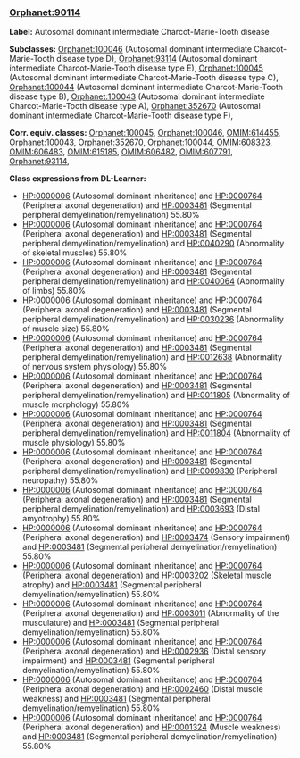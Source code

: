 
### [Orphanet:90114](http://www.orpha.net/ORDO/Orphanet_90114)
**Label:** Autosomal dominant intermediate Charcot-Marie-Tooth disease

**Subclasses:** [Orphanet:100046](http://www.orpha.net/ORDO/Orphanet_100046) (Autosomal dominant intermediate Charcot-Marie-Tooth disease type D), [Orphanet:93114](http://www.orpha.net/ORDO/Orphanet_93114) (Autosomal dominant intermediate Charcot-Marie-Tooth disease type E), [Orphanet:100045](http://www.orpha.net/ORDO/Orphanet_100045) (Autosomal dominant intermediate Charcot-Marie-Tooth disease type C), [Orphanet:100044](http://www.orpha.net/ORDO/Orphanet_100044) (Autosomal dominant intermediate Charcot-Marie-Tooth disease type B), [Orphanet:100043](http://www.orpha.net/ORDO/Orphanet_100043) (Autosomal dominant intermediate Charcot-Marie-Tooth disease type A), [Orphanet:352670](http://www.orpha.net/ORDO/Orphanet_352670) (Autosomal dominant intermediate Charcot-Marie-Tooth disease type F), 

**Corr. equiv. classes:** [Orphanet:100045](http://www.orpha.net/ORDO/Orphanet_100045), [Orphanet:100046](http://www.orpha.net/ORDO/Orphanet_100046), [OMIM:614455](http://purl.obolibrary.org/obo/OMIM_614455), [Orphanet:100043](http://www.orpha.net/ORDO/Orphanet_100043), [Orphanet:352670](http://www.orpha.net/ORDO/Orphanet_352670), [Orphanet:100044](http://www.orpha.net/ORDO/Orphanet_100044), [OMIM:608323](http://purl.obolibrary.org/obo/OMIM_608323), [OMIM:606483](http://purl.obolibrary.org/obo/OMIM_606483), [OMIM:615185](http://purl.obolibrary.org/obo/OMIM_615185), [OMIM:606482](http://purl.obolibrary.org/obo/OMIM_606482), [OMIM:607791](http://purl.obolibrary.org/obo/OMIM_607791), [Orphanet:93114](http://www.orpha.net/ORDO/Orphanet_93114), 

**Class expressions from DL-Learner:**

- [HP:0000006](http://purl.obolibrary.org/obo/HP_0000006) (Autosomal dominant inheritance) and [HP:0000764](http://purl.obolibrary.org/obo/HP_0000764) (Peripheral axonal degeneration) and [HP:0003481](http://purl.obolibrary.org/obo/HP_0003481) (Segmental peripheral demyelination/remyelination) 55.80%
- [HP:0000006](http://purl.obolibrary.org/obo/HP_0000006) (Autosomal dominant inheritance) and [HP:0000764](http://purl.obolibrary.org/obo/HP_0000764) (Peripheral axonal degeneration) and [HP:0003481](http://purl.obolibrary.org/obo/HP_0003481) (Segmental peripheral demyelination/remyelination) and [HP:0040290](http://purl.obolibrary.org/obo/HP_0040290) (Abnormality of skeletal muscles) 55.80%
- [HP:0000006](http://purl.obolibrary.org/obo/HP_0000006) (Autosomal dominant inheritance) and [HP:0000764](http://purl.obolibrary.org/obo/HP_0000764) (Peripheral axonal degeneration) and [HP:0003481](http://purl.obolibrary.org/obo/HP_0003481) (Segmental peripheral demyelination/remyelination) and [HP:0040064](http://purl.obolibrary.org/obo/HP_0040064) (Abnormality of limbs) 55.80%
- [HP:0000006](http://purl.obolibrary.org/obo/HP_0000006) (Autosomal dominant inheritance) and [HP:0000764](http://purl.obolibrary.org/obo/HP_0000764) (Peripheral axonal degeneration) and [HP:0003481](http://purl.obolibrary.org/obo/HP_0003481) (Segmental peripheral demyelination/remyelination) and [HP:0030236](http://purl.obolibrary.org/obo/HP_0030236) (Abnormality of muscle size) 55.80%
- [HP:0000006](http://purl.obolibrary.org/obo/HP_0000006) (Autosomal dominant inheritance) and [HP:0000764](http://purl.obolibrary.org/obo/HP_0000764) (Peripheral axonal degeneration) and [HP:0003481](http://purl.obolibrary.org/obo/HP_0003481) (Segmental peripheral demyelination/remyelination) and [HP:0012638](http://purl.obolibrary.org/obo/HP_0012638) (Abnormality of nervous system physiology) 55.80%
- [HP:0000006](http://purl.obolibrary.org/obo/HP_0000006) (Autosomal dominant inheritance) and [HP:0000764](http://purl.obolibrary.org/obo/HP_0000764) (Peripheral axonal degeneration) and [HP:0003481](http://purl.obolibrary.org/obo/HP_0003481) (Segmental peripheral demyelination/remyelination) and [HP:0011805](http://purl.obolibrary.org/obo/HP_0011805) (Abnormality of muscle morphology) 55.80%
- [HP:0000006](http://purl.obolibrary.org/obo/HP_0000006) (Autosomal dominant inheritance) and [HP:0000764](http://purl.obolibrary.org/obo/HP_0000764) (Peripheral axonal degeneration) and [HP:0003481](http://purl.obolibrary.org/obo/HP_0003481) (Segmental peripheral demyelination/remyelination) and [HP:0011804](http://purl.obolibrary.org/obo/HP_0011804) (Abnormality of muscle physiology) 55.80%
- [HP:0000006](http://purl.obolibrary.org/obo/HP_0000006) (Autosomal dominant inheritance) and [HP:0000764](http://purl.obolibrary.org/obo/HP_0000764) (Peripheral axonal degeneration) and [HP:0003481](http://purl.obolibrary.org/obo/HP_0003481) (Segmental peripheral demyelination/remyelination) and [HP:0009830](http://purl.obolibrary.org/obo/HP_0009830) (Peripheral neuropathy) 55.80%
- [HP:0000006](http://purl.obolibrary.org/obo/HP_0000006) (Autosomal dominant inheritance) and [HP:0000764](http://purl.obolibrary.org/obo/HP_0000764) (Peripheral axonal degeneration) and [HP:0003481](http://purl.obolibrary.org/obo/HP_0003481) (Segmental peripheral demyelination/remyelination) and [HP:0003693](http://purl.obolibrary.org/obo/HP_0003693) (Distal amyotrophy) 55.80%
- [HP:0000006](http://purl.obolibrary.org/obo/HP_0000006) (Autosomal dominant inheritance) and [HP:0000764](http://purl.obolibrary.org/obo/HP_0000764) (Peripheral axonal degeneration) and [HP:0003474](http://purl.obolibrary.org/obo/HP_0003474) (Sensory impairment) and [HP:0003481](http://purl.obolibrary.org/obo/HP_0003481) (Segmental peripheral demyelination/remyelination) 55.80%
- [HP:0000006](http://purl.obolibrary.org/obo/HP_0000006) (Autosomal dominant inheritance) and [HP:0000764](http://purl.obolibrary.org/obo/HP_0000764) (Peripheral axonal degeneration) and [HP:0003202](http://purl.obolibrary.org/obo/HP_0003202) (Skeletal muscle atrophy) and [HP:0003481](http://purl.obolibrary.org/obo/HP_0003481) (Segmental peripheral demyelination/remyelination) 55.80%
- [HP:0000006](http://purl.obolibrary.org/obo/HP_0000006) (Autosomal dominant inheritance) and [HP:0000764](http://purl.obolibrary.org/obo/HP_0000764) (Peripheral axonal degeneration) and [HP:0003011](http://purl.obolibrary.org/obo/HP_0003011) (Abnormality of the musculature) and [HP:0003481](http://purl.obolibrary.org/obo/HP_0003481) (Segmental peripheral demyelination/remyelination) 55.80%
- [HP:0000006](http://purl.obolibrary.org/obo/HP_0000006) (Autosomal dominant inheritance) and [HP:0000764](http://purl.obolibrary.org/obo/HP_0000764) (Peripheral axonal degeneration) and [HP:0002936](http://purl.obolibrary.org/obo/HP_0002936) (Distal sensory impairment) and [HP:0003481](http://purl.obolibrary.org/obo/HP_0003481) (Segmental peripheral demyelination/remyelination) 55.80%
- [HP:0000006](http://purl.obolibrary.org/obo/HP_0000006) (Autosomal dominant inheritance) and [HP:0000764](http://purl.obolibrary.org/obo/HP_0000764) (Peripheral axonal degeneration) and [HP:0002460](http://purl.obolibrary.org/obo/HP_0002460) (Distal muscle weakness) and [HP:0003481](http://purl.obolibrary.org/obo/HP_0003481) (Segmental peripheral demyelination/remyelination) 55.80%
- [HP:0000006](http://purl.obolibrary.org/obo/HP_0000006) (Autosomal dominant inheritance) and [HP:0000764](http://purl.obolibrary.org/obo/HP_0000764) (Peripheral axonal degeneration) and [HP:0001324](http://purl.obolibrary.org/obo/HP_0001324) (Muscle weakness) and [HP:0003481](http://purl.obolibrary.org/obo/HP_0003481) (Segmental peripheral demyelination/remyelination) 55.80%


